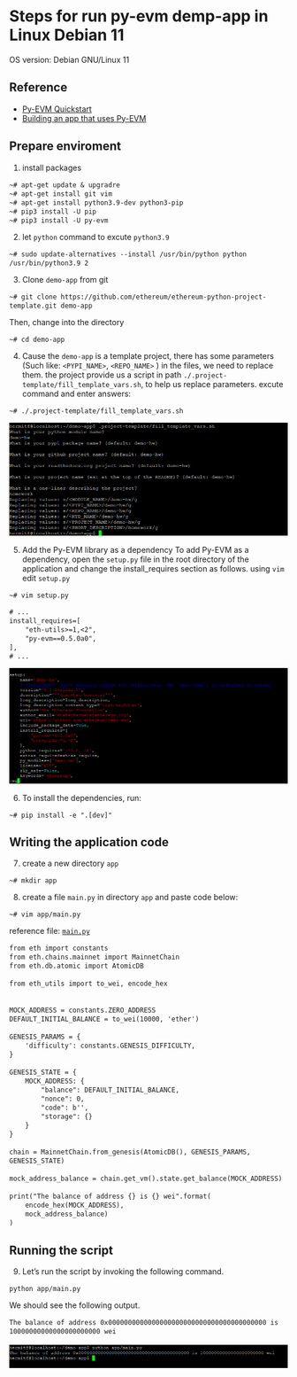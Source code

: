 # Steps for run py-evm demp-app in Linux Debian 11

OS version: Debian GNU/Linux 11

## Reference
- [Py-EVM Quickstart](https://py-evm.readthedocs.io/en/latest/guides/quickstart.html)
- [Building an app that uses Py-EVM](https://py-evm.readthedocs.io/en/latest/guides/building_an_app_that_uses_pyevm.html)

## Prepare enviroment

1. install packages
```
~# apt-get update & upgradre
~# apt-get install git vim
~# apt-get install python3.9-dev python3-pip
~# pip3 install -U pip
~# pip3 install -U py-evm
```

2. let `python` command to excute `python3.9`
```
~# sudo update-alternatives --install /usr/bin/python python /usr/bin/python3.9 2 
```

3. Clone `demo-app` from git
```
~# git clone https://github.com/ethereum/ethereum-python-project-template.git demo-app
```
Then, change into the directory
```
~# cd demo-app
```

4. Cause the `demo-app` is a template project, there has some parameters (Such like: `<PYPI_NAME>`, `<REPO_NAME>` ) in the files, we need to replace them.
the project provide us a script in path `./.project-template/fill_template_vars.sh`, to help us replace parameters.
excute command and enter answers:
```
~# ./.project-template/fill_template_vars.sh
```
![](./pic1.png)

5. Add the Py-EVM library as a dependency
To add Py-EVM as a dependency, open the `setup.py` file in the root directory of the application and change the install_requires section as follows.
using `vim` edit `setup.py`
```
~# vim setup.py
```

```python=
# ...
install_requires=[
    "eth-utils>=1,<2",
    "py-evm==0.5.0a0",
],
# ...
```
![](./pic2.png)


6. To install the dependencies, run:
```
~# pip install -e ".[dev]"
```

## Writing the application code
7. create a new directory `app`
```
~# mkdir app
```

8. create a file `main.py` in directory `app` and paste code below:
```
~# vim app/main.py
```
reference file: [`main.py`](./demo-app/app/main.py)
```python=
from eth import constants
from eth.chains.mainnet import MainnetChain
from eth.db.atomic import AtomicDB

from eth_utils import to_wei, encode_hex


MOCK_ADDRESS = constants.ZERO_ADDRESS
DEFAULT_INITIAL_BALANCE = to_wei(10000, 'ether')

GENESIS_PARAMS = {
    'difficulty': constants.GENESIS_DIFFICULTY,
}

GENESIS_STATE = {
    MOCK_ADDRESS: {
        "balance": DEFAULT_INITIAL_BALANCE,
        "nonce": 0,
        "code": b'',
        "storage": {}
    }
}

chain = MainnetChain.from_genesis(AtomicDB(), GENESIS_PARAMS, GENESIS_STATE)

mock_address_balance = chain.get_vm().state.get_balance(MOCK_ADDRESS)

print("The balance of address {} is {} wei".format(
    encode_hex(MOCK_ADDRESS),
    mock_address_balance)
)
```

## Running the script
9. Let’s run the script by invoking the following command.
```
python app/main.py
```
We should see the following output.
```
The balance of address 0x0000000000000000000000000000000000000000 is 10000000000000000000000 wei
```
![](./pic3.png)

